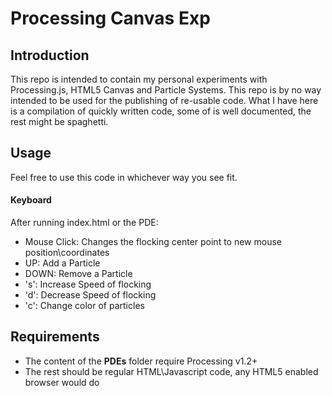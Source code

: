 <h1>Processing Canvas Exp</h1>
<h2>Introduction</h2>
This repo is intended to contain my personal experiments with Processing.js, HTML5 Canvas and Particle Systems. This repo is by no way intended to be used for the publishing of re-usable code. What I have here is a compilation of
quickly written code, some of is well documented, the rest might be spaghetti.

<h2>Usage</h2>
Feel free to use this code in whichever way you see fit.

<h4>Keyboard</h4>
After running index.html or the PDE:
<ul>
	<li>Mouse Click: Changes the flocking center point to new mouse position\coordinates</li>
	<li>UP: Add a Particle</li>
	<li>DOWN: Remove a Particle</li>
	<li>'s': Increase Speed of flocking</li>
	<li>'d': Decrease Speed of flocking</li>
	<li>'c': Change color of particles</li>
</ul>

<h2>Requirements</h2>
<ul>
  <li>The content of the <b>PDEs</b> folder require Processing v1.2+</li>
  <li>The rest should be regular HTML\Javascript code, any HTML5 enabled browser would do</li>
</ul>
